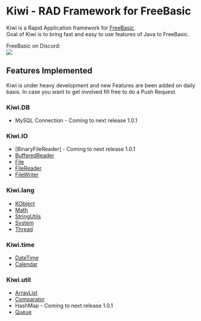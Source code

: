 # Kiwi - RAD Framework for FreeBasic
Kiwi is a Rapid Application framework for [FreeBasic](https://github.com/freebasic/fbc). <br>
Goal of Kiwi is to bring fast and easy to use features of Java to FreeBasic.

FreeBasic on Discord:<br>
[![](https://dcbadge.vercel.app/api/server/286rSdK)](https://discord.gg/286rSdK)

## Features Implemented
Kiwi is under heavy development and new Features are been added on daily basis. In case you want to get involved fill free to do a Push Request.

### Kiwi.DB
* MySQL Connection - Coming to next release 1.0.1

### Kiwi.IO
* [BinaryFileReader] - Coming to next release 1.0.1
* [BufferedReader](https://github.com/nsiatras/kiwi/wiki/kiwi.io.BufferedReader)
* [File](https://github.com/nsiatras/kiwi/wiki/kiwi.io.File)
* [FileReader](https://github.com/nsiatras/kiwi/wiki/kiwi.io.FileReader)
* [FileWriter](https://github.com/nsiatras/kiwi/wiki/kiwi.io.FileWriter)

### Kiwi.lang
* [KObject](https://github.com/nsiatras/kiwi/wiki/kiwi.lang.KObject)
* [Math](https://github.com/nsiatras/kiwi/wiki/kiwi.lang.Math)
* [StringUtils](https://github.com/nsiatras/kiwi/wiki/kiwi.lang.StringUtils)
* [System](https://github.com/nsiatras/kiwi/wiki/kiwi.lang.System)
* [Thread](https://github.com/nsiatras/kiwi/wiki/kiwi.lang.Thread)

### Kiwi.time
* [DateTime](https://github.com/nsiatras/kiwi/wiki/kiwi.time.DateTime)
* [Calendar](https://github.com/nsiatras/kiwi/wiki/kiwi.time.Calendar)

### Kiwi.util
* [ArrayList](https://github.com/nsiatras/kiwi/wiki/kiwi.util.ArrayList)
* [Comparator](https://github.com/nsiatras/kiwi/wiki/kiwi.util.Comparator)
* HashMap - Coming to next release 1.0.1
* [Queue](https://github.com/nsiatras/kiwi/wiki/kiwi.util.Queue)
